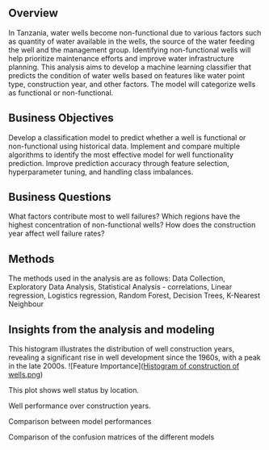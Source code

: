 ## Overview
In Tanzania, water wells become non-functional due to various factors such as quantity of water available in the wells, the source of the water feeding the well and the management group.
Identifying non-functional wells will help prioritize maintenance efforts and improve water infrastructure planning. 
This analysis aims to develop a machine learning classifier that predicts the condition of water wells based on features like water point type, construction year, and other factors. 
The model will categorize wells as functional or non-functional.
## Business Objectives
Develop a classification model to predict whether a well is functional or non-functional using historical data.
Implement and compare multiple algorithms to identify the most effective model for well functionality prediction.
Improve prediction accuracy through feature selection, hyperparameter tuning, and handling class imbalances.
## Business Questions
What factors contribute most to well failures?
Which regions have the highest concentration of non-functional wells?
How does the construction year affect well failure rates?
## Methods 
The methods used in the analysis are as follows:
Data Collection, Exploratory Data Analysis, Statistical Analysis - correlations, Linear regression, Logistics regression, Random Forest, Decision Trees, K-Nearest Neighbour
## Insights from the analysis and modeling
This histogram illustrates the distribution of well construction years, revealing a significant rise in well development since the 1960s, with a peak in the late 2000s.
![Feature Importance]([Histogram of construction of wells.png](https://github.com/Kurgat-Bee/PHASE-03-PROJECT/blob/622cb738efc8450735a5a4ad75456682da554eb5/Histogram%20of%20construction%20of%20wells.png))

This plot shows well status by location.

Well performance over construction years.

Comparison between model performances

Comparison of the confusion matrices of the different models

